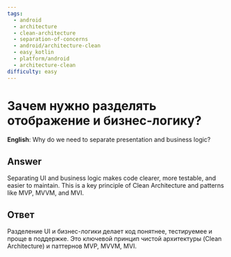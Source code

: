 ```yaml
---
tags:
  - android
  - architecture
  - clean-architecture
  - separation-of-concerns
  - android/architecture-clean
  - easy_kotlin
  - platform/android
  - architecture-clean
difficulty: easy
---
```


# Зачем нужно разделять отображение и бизнес-логику?

**English**: Why do we need to separate presentation and business logic?

## Answer

Separating UI and business logic makes code clearer, more testable, and easier to maintain. This is a key principle of Clean Architecture and patterns like MVP, MVVM, and MVI.

## Ответ

Разделение UI и бизнес-логики делает код понятнее, тестируемее и проще в поддержке. Это ключевой принцип чистой архитектуры (Clean Architecture) и паттернов MVP, MVVM, MVI.

